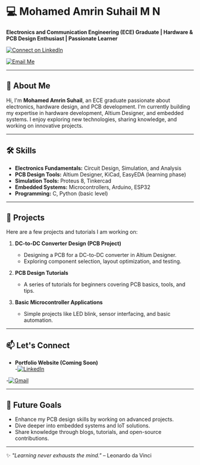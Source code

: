 # 💻 Mohamed Amrin Suhail M N  
**Electronics and Communication Engineering (ECE) Graduate | Hardware & PCB Design Enthusiast | Passionate Learner**  

[![Connect on LinkedIn](https://img.shields.io/badge/LinkedIn-Connect-blue?style=for-the-badge&logo=linkedin&logoColor=white&labelColor=0A66C2)](https://www.linkedin.com/in/mohamed-amrin-suhail-m-n-61657a211)

[![Email Me](https://img.shields.io/badge/Email-Me-D14836?style=for-the-badge&logo=gmail&logoColor=white&labelColor=EA4335)](mailto:mohamedamrinsuhail@gmail.com)

---

## 👋 About Me  
Hi, I'm **Mohamed Amrin Suhail**, an ECE graduate passionate about electronics, hardware design, and PCB development. I'm currently building my expertise in hardware development, Altium Designer, and embedded systems. I enjoy exploring new technologies, sharing knowledge, and working on innovative projects.

---

## 🛠️ Skills  
- **Electronics Fundamentals:** Circuit Design, Simulation, and Analysis  
- **PCB Design Tools:** Altium Designer, KiCad, EasyEDA (learning phase)
- **Simulation Tools:** Proteus 8, Tinkercad 
- **Embedded Systems:** Microcontrollers, Arduino, ESP32  
- **Programming:** C, Python (basic level)  

---

## 🚀 Projects  
Here are a few projects and tutorials I am working on:  
1. **DC-to-DC Converter Design (PCB Project)**  
   - Designing a PCB for a DC-to-DC converter in Altium Designer.  
   - Exploring component selection, layout optimization, and testing.  

2. **PCB Design Tutorials**  
   - A series of tutorials for beginners covering PCB basics, tools, and tips.  

3. **Basic Microcontroller Applications**  
   - Simple projects like LED blink, sensor interfacing, and basic automation.  

---

## 📫 Let's Connect  
- **Portfolio Website (Coming Soon)**  
-[![LinkedIn](https://img.shields.io/badge/Connect%20on-LinkedIn-0A66C2?style=for-the-badge&logo=linkedin&logoColor=white)](https://www.linkedin.com/in/mohamed-amrin-suhail-m-n-61657a211)

 
-[![Gmail](https://img.shields.io/badge/Email-Me-EA4335?style=for-the-badge&logo=gmail&logoColor=white)](mailto:mohamedamrinsuhail@gmail.com)

  

---

## 🌱 Future Goals  
- Enhance my PCB design skills by working on advanced projects.  
- Dive deeper into embedded systems and IoT solutions.  
- Share knowledge through blogs, tutorials, and open-source contributions.  

---

✨ _"Learning never exhausts the mind."_ – Leonardo da Vinci  
